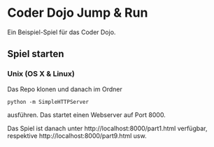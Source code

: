 # Coder Dojo Jump & Run

Ein Beispiel-Spiel für das Coder Dojo.

## Spiel starten

### Unix (OS X & Linux)

Das Repo klonen und danach im Ordner

`python -m SimpleHTTPServer`

ausführen. Das startet einen Webserver auf Port 8000.

Das Spiel ist danach unter http://localhost:8000/part1.html verfügbar, respektive http://localhost:8000/part9.html usw.
